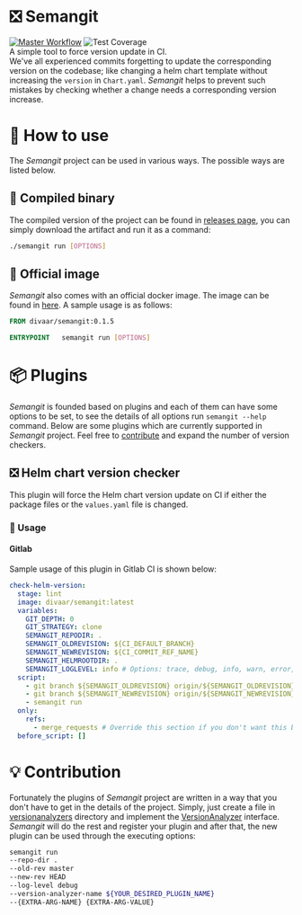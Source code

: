 # ❎ Semangit
[![Master Workflow](https://github.com/emranprojects/semangit/actions/workflows/master.yml/badge.svg)](https://github.com/emranprojects/semangit/actions/workflows/master.yml)
![Test Coverage](https://img.shields.io/endpoint?url=https://gist.githubusercontent.com/emranbm/03d07927044bdfe73aee59e6193dd8d5/raw/badge-coverage-semangit.json)  
A simple tool to force version update in CI.  
We've all experienced commits forgetting to update the corresponding version on the codebase; like changing a helm chart template without increasing the `version` in `Chart.yaml`. *Semangit* helps to prevent such mistakes by checking whether a change needs a corresponding version increase.

# 📖 How to use
The _Semangit_ project can be used in various ways. The possible ways are listed below.

## 📃 Compiled binary
The compiled version of the project can be found in [releases page](https://github.com/divar-ir/semangit/releases), you can simply download the artifact and run it as a command:
```bash
./semangit run [OPTIONS]
```

## 🐳 Official image
_Semangit_ also comes with an official docker image. The image can be found in [here](https://hub.docker.com/r/divaar/semangit). A sample usage is as follows:
```dockerfile
FROM divaar/semangit:0.1.5

ENTRYPOINT   semangit run [OPTIONS]
```

# 📦 Plugins
_Semangit_ is founded based on plugins and each of them can have some options to be set, to see the details of all options run `semangit --help` command. Below are some plugins which are currently supported in _Semangit_ project. Feel free to [contribute](#-contribution) and expand the number of version checkers.

## ❎ Helm chart version checker
This plugin will force the Helm chart version update on CI if either the package files or the `values.yaml` file is changed.

### 📖 Usage
#### Gitlab
Sample usage of this plugin in Gitlab CI is shown below:
```yaml
check-helm-version:
  stage: lint
  image: divaar/semangit:latest
  variables:
    GIT_DEPTH: 0
    GIT_STRATEGY: clone
    SEMANGIT_REPODIR: .
    SEMANGIT_OLDREVISION: ${CI_DEFAULT_BRANCH}
    SEMANGIT_NEWREVISION: ${CI_COMMIT_REF_NAME}
    SEMANGIT_HELMROOTDIR: .
    SEMANGIT_LOGLEVEL: info # Options: trace, debug, info, warn, error, fatal, panic
  script:
    - git branch ${SEMANGIT_OLDREVISION} origin/${SEMANGIT_OLDREVISION}
    - git branch ${SEMANGIT_NEWREVISION} origin/${SEMANGIT_NEWREVISION}
    - semangit run
  only:
    refs:
      - merge_requests # Override this section if you don't want this behaviour
  before_script: []
```

# 💡 Contribution
Fortunately the plugins of _Semangit_ project are written in a way that you don't have to get in the details of the project. Simply, just create a file in [versionanalyzers](https://github.com/divar-ir/semangit/tree/master/internal/models/versionanalyzers) directory and implement the [VersionAnalyzer](https://github.com/divar-ir/semangit/blob/9443ec422e425166de83269289c4a3ec3b22cd52/internal/models/version_analyzer.go#L3) interface. _Semangit_ will do the rest and register your plugin and after that, the new plugin can be used through the executing options:

```bash
semangit run 
--repo-dir .
--old-rev master
--new-rev HEAD
--log-level debug
--version-analyzer-name ${YOUR_DESIRED_PLUGIN_NAME} 
--{EXTRA-ARG-NAME} {EXTRA-ARG-VALUE}
```